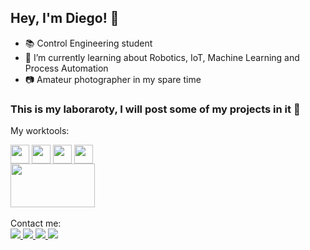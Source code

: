 ## Hey, I'm Diego! 👋

- 📚 Control Engineering student
- 🧐 I’m currently learning about Robotics, IoT, Machine Learning and Process Automation
- 📷 Amateur photographer in my spare time

### This is my laboraroty, I will post some of my projects in it 🤖
My worktools:
<div>
  <img align="center" alt="" height="30" width="30" src="https://cdn.jsdelivr.net/gh/devicons/devicon@latest/icons/python/python-original.svg">
  <img align="center" alt="" height="30" width="30" src="https://cdn.jsdelivr.net/gh/devicons/devicon@latest/icons/matlab/matlab-original.svg">
  <img align="center" alt="" height="30" width="30" src="https://cdn.jsdelivr.net/gh/devicons/devicon@latest/icons/arduino/arduino-original.svg">
  <img align="center" alt="" height="30" width="30" src="https://qph.cf2.quoracdn.net/main-qimg-102fec010b7e7e775752cafab76cfe2e">
</div>
<div>
  <img align="center" alt="" height="70" width="135" src="https://github.com/diegusxavier/diegusxavier/assets/84353894/9a0cb643-e650-4053-a250-561f20ac85c5">
</div>

<br>
Contact me:
<div>
  <a href="https://www.linkedin.com/in/diego-xavier-m" target="_blank"><img src="https://img.shields.io/badge/LinkedIn-0077B5?style=for-the-badge&logo=linkedin&logoColor=white">
  <a href="mailto:contato.diegoxaviermachado@gmail.com" target="_blank"><img src="https://img.shields.io/badge/Gmail-D14836?style=for-the-badge&logo=gmail&logoColor=white">
  <a href="https://wa.me/5528999210796" target="_blank"><img src="https://img.shields.io/badge/WhatsApp-25D366?style=for-the-badge&logo=whatsapp&logoColor=white">
  <a href="https://www.instagram.com/diegus_xavier" target="_blank"><img src="https://img.shields.io/badge/Instagram-E4405F?style=for-the-badge&logo=instagram&logoColor=white">
</div>
